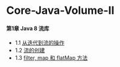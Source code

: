 # Core-Java-Volume-II

#### 第1章 Java 8 流库
+ 1.1 [从迭代到流的操作](/src/main/java/cn/zhanyeye/stream/Iteration2Stream.java)
+ 1.2 [流的创建](/src/main/java/cn/zhanyeye/stream/CreatingStreams.java)
+ 1.3 [filter, map 和 flatMap 方法](/src/main/java/cn/zhanyeye/stream/StreamOperation.java)
